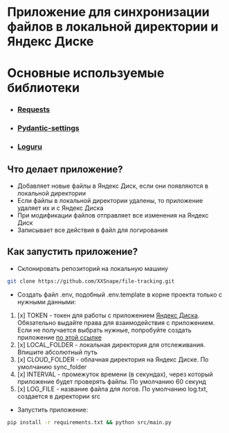 # Приложение для синхронизации файлов в локальной директории и Яндекс Диске

# Основные используемые библиотеки

* ### [Requests](https://requests.readthedocs.io/en/latest/index.html)
* ### [Pydantic-settings](https://docs.pydantic.dev/latest/concepts/pydantic_settings/)
* ### [Loguru](https://loguru.readthedocs.io/en/stable/overview.html)

## Что делает приложение?
* Добавляет новые файлы в Яндекс Диск, если они появляются в локальной директории
* Если файлы в локальной директории удалены, то приложение удаляет их и с Яндекс Диска
* При модификации файлов отправляет все изменения на Яндекс Диск
* Записывает все действия в файл для логирования

## Как запустить приложение?
* Склонировать репозиторий на локальную машину
```sh
git clone https://github.com/XXSnape/file-tracking.git
```

* Создать файл .env, подобный .env.template в корне проекта только с нужными данными:

1. [x] TOKEN - токен для работы с приложением [Яндекс Диска](https://yandex.ru/dev/disk-api/doc/ru/concepts/quickstart).
Обязательно выдайте права для взаимодействия с приложением.
Если не получается выбрать нужные, попробуйте создать приложение [по этой ссылке](https://oauth.yandex.ru/client/new)
2. [x] LOCAL_FOLDER - локальная директория для отслеживания. Впишите абсолютный путь
3. [x] CLOUD_FOLDER - облачная директория на Яндекс Диске. По умолчанию sync_folder
4. [x] INTERVAL - промежуток времени (в секундах), через который приложение будет проверять файлы. По умолчанию 60 секунд
5. [x] LOG_FILE - название файла для логов. По умолчанию log.txt, создается в директории src

* Запустить приложение:
```sh
pip install -r requirements.txt && python src/main.py
```



